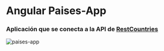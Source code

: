 # Angular Paises-App

### Aplicación que se conecta a la API de [RestCountries](http://restcountries.eu/)

![paises-app](https://user-images.githubusercontent.com/74163938/115639749-60308300-a2e3-11eb-909a-5afb11aeb8be.png)
